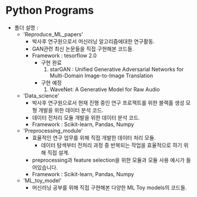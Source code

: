 # Python Programs

- 폴더 설명 :
  - 'Reproduce_ML_papers'
      - 박사후 연구원으로서 머신러닝 알고리즘에대한 연구활동.
      - GAN관련 최신 논문들을 직접 구현해본 코드들.
      - Framework : tesorflow 2.0
         - 구현 완료
             1. starGAN : Unified Generative Adversarial Networks for Multi-Domain Image-to-Image Translation
         - 구현 예정
             1. WaveNet: A Generative Model for Raw Audio
  - 'Data_science'
      - 박사후 연구원으로서 현재 진행 중인 연구 프로젝트를 위한 블랙홀 생성 모형 개발을 위한 데이터 분석 코드.
      - 데이터 전처리 모듈 개발을 위한 데이터 분석 코드.
      - Framework : Scikit-learn, Pandas, Numpy
  - 'Preprocessing_module'
      - 효율적인 연구 업무를 위해 직접 개발한 데이터 처리 모듈.
          - 데이터 탐색부터 전처리 과정 중 반복되는 작업을 효율적으로 하기 위해 직접 설계.
      - preprocessing과 feature selection을 위한 모듈과 모듈 사용 예시가 들어있습니다.
      - Framework : Scikit-learn, Pandas, Numpy
  - 'ML_toy_model' 
      - 머신러닝 공부를 위해 직접 구현해본 다양한 ML Toy models의 코드들.

